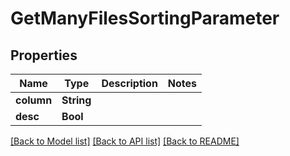 # GetManyFilesSortingParameter

## Properties
Name | Type | Description | Notes
------------ | ------------- | ------------- | -------------
**column** | **String** |  | 
**desc** | **Bool** |  | 

[[Back to Model list]](../README.md#documentation-for-models) [[Back to API list]](../README.md#documentation-for-api-endpoints) [[Back to README]](../README.md)


